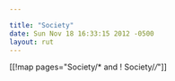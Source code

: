 ```yaml
---

title: "Society"
date: Sun Nov 18 16:33:15 2012 -0500
layout: rut
---
```


[[!map pages="Society/* and ! Society/*/*"]]
